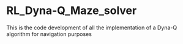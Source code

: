 # RL_Dyna-Q_Maze_solver
This is the code development of all the implementation of a Dyna-Q algorithm for navigation purposes
